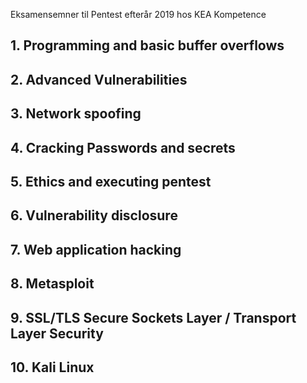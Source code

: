 Eksamensemner til Pentest efterår 2019 hos KEA Kompetence

## 1. Programming and basic buffer overflows


## 2. Advanced Vulnerabilities


## 3. Network spoofing


## 4. Cracking Passwords and secrets


## 5. Ethics and executing pentest


## 6. Vulnerability disclosure


## 7. Web application hacking


## 8. Metasploit


## 9. SSL/TLS Secure Sockets Layer / Transport Layer Security


## 10. Kali Linux
